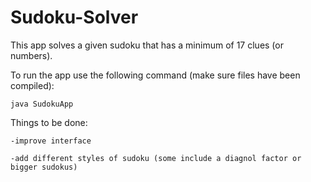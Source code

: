 # Sudoku-Solver

This app solves a given sudoku that has a minimum of 17 clues (or numbers).

To run the app use the following command (make sure files have been compiled):

    java SudokuApp

Things to be done:

    -improve interface
    
    -add different styles of sudoku (some include a diagnol factor or bigger sudokus)
